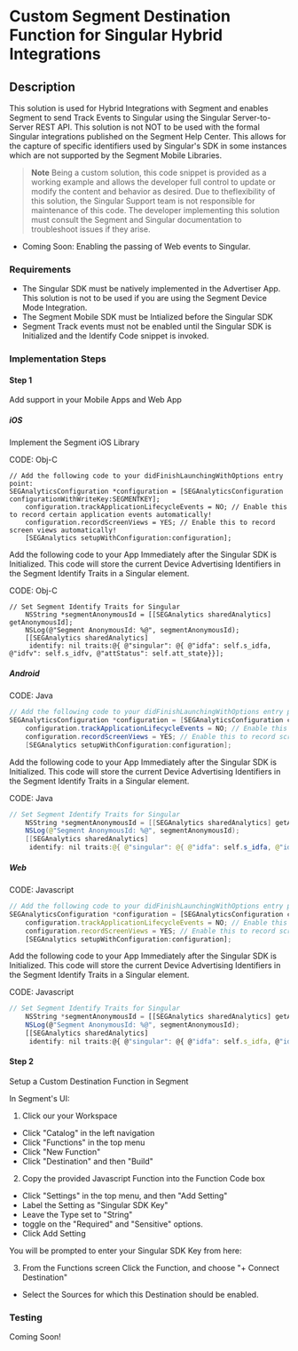 # Custom Segment Destination Function for Singular Hybrid Integrations
## Description
This solution is used for Hybrid Integrations with Segment and enables Segment to send Track Events to Singular using the Singular Server-to-Server REST API. This solution is not NOT to be used with the formal Singular integrations published on the Segment Help Center. This allows for the capture of specific identifiers used by Singular's SDK in some instances which are not supported by the Segment Mobile Libraries. 

> **Note**
> Being a custom solution, this code snippet is provided as a working example and allows the developer full control to update or modify the content and behavior as desired. Due to theflexibility of this solution, the Singular Support team is not responsible for maintenance of this code. The developer implementing this solution must consult the Segment and Singular documentation to troubleshoot issues if they arise.

- Coming Soon: Enabling the passing of Web events to Singular.

### Requirements
- The Singular SDK must be natively implemented in the Advertiser App. This solution is not to be used if you are using the Segment Device Mode Integration.
- The Segment Mobile SDK must be Intialized before the Singular SDK
- Segment Track events must not be enabled until the Singular SDK is Initialized and the Identify Code snippet is invoked.


### Implementation Steps
#### Step 1
Add support in your Mobile Apps and Web App

##### iOS
Implement the Segment iOS Library

CODE: Obj-C
```Obj-C
// Add the following code to your didFinishLaunchingWithOptions entry point:
SEGAnalyticsConfiguration *configuration = [SEGAnalyticsConfiguration configurationWithWriteKey:SEGMENTKEY];
    configuration.trackApplicationLifecycleEvents = NO; // Enable this to record certain application events automatically!
    configuration.recordScreenViews = YES; // Enable this to record screen views automatically!
    [SEGAnalytics setupWithConfiguration:configuration];
```
    
Add the following code to your App Immediately after the Singular SDK is Initialized. This code will store the current Device Advertising Identifiers in the Segment Identify Traits in a Singular element.

CODE: Obj-C
```Obj-C
// Set Segment Identify Traits for Singular
    NSString *segmentAnonymousId = [[SEGAnalytics sharedAnalytics] getAnonymousId];
    NSLog(@"Segment AnonymousId: %@", segmentAnonymousId);
    [[SEGAnalytics sharedAnalytics]
     identify: nil traits:@{ @"singular": @{ @"idfa": self.s_idfa, @"idfv": self.s_idfv, @"attStatus": self.att_state}}];
```

##### Android
CODE: Java
```Java
// Add the following code to your didFinishLaunchingWithOptions entry point:
SEGAnalyticsConfiguration *configuration = [SEGAnalyticsConfiguration configurationWithWriteKey:SEGMENTKEY];
    configuration.trackApplicationLifecycleEvents = NO; // Enable this to record certain application events automatically!
    configuration.recordScreenViews = YES; // Enable this to record screen views automatically!
    [SEGAnalytics setupWithConfiguration:configuration];
```
    
Add the following code to your App Immediately after the Singular SDK is Initialized. This code will store the current Device Advertising Identifiers in the Segment Identify Traits in a Singular element.

CODE: Java
```Java
// Set Segment Identify Traits for Singular
    NSString *segmentAnonymousId = [[SEGAnalytics sharedAnalytics] getAnonymousId];
    NSLog(@"Segment AnonymousId: %@", segmentAnonymousId);
    [[SEGAnalytics sharedAnalytics]
     identify: nil traits:@{ @"singular": @{ @"idfa": self.s_idfa, @"idfv": self.s_idfv, @"attStatus": self.att_state}}];
```

##### Web
CODE: Javascript
```Javascript
// Add the following code to your didFinishLaunchingWithOptions entry point:
SEGAnalyticsConfiguration *configuration = [SEGAnalyticsConfiguration configurationWithWriteKey:SEGMENTKEY];
    configuration.trackApplicationLifecycleEvents = NO; // Enable this to record certain application events automatically!
    configuration.recordScreenViews = YES; // Enable this to record screen views automatically!
    [SEGAnalytics setupWithConfiguration:configuration];
```
    
Add the following code to your App Immediately after the Singular SDK is Initialized. This code will store the current Device Advertising Identifiers in the Segment Identify Traits in a Singular element.

CODE: Javascript
```Javascript
// Set Segment Identify Traits for Singular
    NSString *segmentAnonymousId = [[SEGAnalytics sharedAnalytics] getAnonymousId];
    NSLog(@"Segment AnonymousId: %@", segmentAnonymousId);
    [[SEGAnalytics sharedAnalytics]
     identify: nil traits:@{ @"singular": @{ @"idfa": self.s_idfa, @"idfv": self.s_idfv, @"attStatus": self.att_state}}];
```

#### Step 2
Setup a Custom Destination Function in Segment

In Segment's UI:
1. Click our your Workspace
- Click "Catalog" in the left navigation
- Click "Functions" in the top menu
- Click "New Function"
- Click "Destination" and then "Build"
2. Copy the provided Javascript Function into the Function Code box
- Click "Settings" in the top menu, and then "Add Setting"
- Label the Setting as "Singular SDK Key"
- Leave the Type set to "String"
- toggle on the "Required" and "Sensitive" options.
- Click Add Setting

You will be prompted to enter your Singular SDK Key from here:

3. From the Functions screen Click the Function, and choose "+ Connect Destination"
- Select the Sources for which this Destination should be enabled.

### Testing
Coming Soon!
